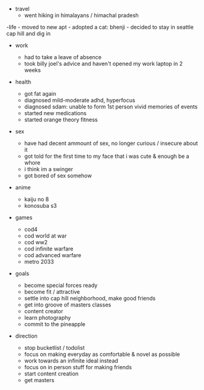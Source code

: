 - travel
    - went hiking in himalayans / himachal pradesh

-life
    - moved to new apt
    - adopted a cat: bhenji
    - decided to stay in seattle cap hill and dig in

- work
    - had to take a leave of absence
    - took billy joel's advice and haven't opened my work laptop in 2 weeks

- health
    - got fat again
    - diagnosed mild-moderate adhd, hyperfocus
    - diagnosed sdam: unable to form 1st person vivid memories of events
    - started new medications
    - started orange theory fitness

- sex
    - have had decent ammount of sex, no longer curious / insecure about it
    - got told for the first time to my face that i was cute & enough
    be a whore
    - i think im a swinger
    - got bored of sex somehow

- anime
    - kaiju no 8
    - konosuba s3

- games
    - cod4
    - cod world at war
    - cod ww2
    - cod infinite warfare
    - cod advanced warfare
    - metro 2033

- goals
    - become special forces ready
    - become fit / attractive
    - settle into cap hill neighborhood, make good friends
    - get into groove of masters classes
    - content creator
    - learn photography
    - commit to the pineapple

- direction
    - stop bucketlist / todolist
    - focus on making everyday as comfortable & novel as possible
    - work towards an infinite ideal instead
    - focus on in person stuff for making friends
    - start content creation
    - get masters
